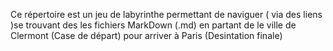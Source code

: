 Ce répertoire est un jeu de labyrinthe permettant de naviguer ( via des liens )se trouvant des les fichiers MarkDown (.md) en partant de le ville de Clermont (Case de départ) pour arriver à Paris (Desintation finale)